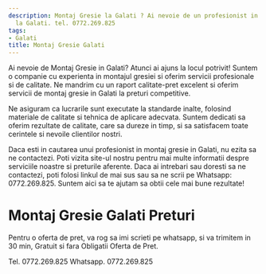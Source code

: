 ```yaml
---
description: Montaj Gresie la Galati ? Ai nevoie de un profesionist in Montaj Gresie
  la Galati. tel. 0772.269.825
tags:
- Galati
title: Montaj Gresie Galati
---
```



Ai nevoie de Montaj Gresie in Galati? Atunci ai ajuns la locul potrivit! Suntem o companie cu experienta in montajul gresiei si oferim servicii profesionale si de calitate. Ne mandrim cu un raport calitate-pret excelent si oferim servicii de montaj gresie in Galati la preturi competitive.

Ne asiguram ca lucrarile sunt executate la standarde inalte, folosind materiale de calitate si tehnica de aplicare adecvata. Suntem dedicati sa oferim rezultate de calitate, care sa dureze in timp, si sa satisfacem toate cerintele si nevoile clientilor nostri.

Daca esti in cautarea unui profesionist in montaj gresie in Galati, nu ezita sa ne contactezi. Poti vizita site-ul nostru pentru mai multe informatii despre serviciile noastre si preturile aferente. Daca ai intrebari sau doresti sa ne contactezi, poti folosi linkul de mai sus sau sa ne scrii pe Whatsapp: 0772.269.825. Suntem aici sa te ajutam sa obtii cele mai bune rezultate!

# Montaj Gresie Galati Preturi
Pentru o oferta de pret, va rog sa imi scrieti pe whatsapp, si va trimitem in 30 min, Gratuit si fara Obligatii Oferta de Pret.

Tel. 0772.269.825
Whatsapp. 0772.269.825